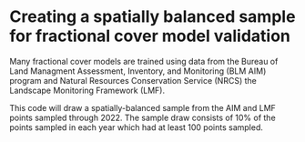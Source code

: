 # Creating a spatially balanced sample for fractional cover model validation

Many fractional cover models are trained using data from the Bureau of Land Managment Assessment, Inventory, and Monitoring (BLM AIM) program and Natural Resources Conservation Service (NRCS) the Landscape Monitoring Framework (LMF).

This code will draw a spatially-balanced sample from the AIM and LMF points sampled through 2022. The sample draw consists of 10% of the points sampled in each year which had at least 100 points sampled.
